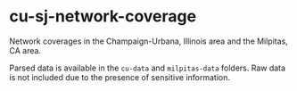 # cu-sj-network-coverage
Network coverages in the Champaign-Urbana, Illinois area and the Milpitas, CA area.

Parsed data is available in the `cu-data` and `milpitas-data` folders. Raw data is not included due to the presence of sensitive information. 
